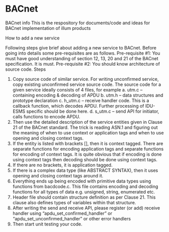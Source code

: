 # BACnet
BACnet info
This is the respository for documents/code and ideas for BACnet implementation of illum products


How to add a new service

Following steps give brief about adding a new service to BACnet. Before going into details some pre-requisites are as follows.
Pre-requisite #1: You must have good understanding of section 12, 13, 20 and 21 of the BACnet specification. It is must.
Pre-requisite #2: You should know architecture of source code.
Steps 

1) Copy source code of similar service. For writing unconfirmed service, copy existing unconfirmed service source code. The source code for a given service ideally consists of 4 files, for example
a. utm.c – containing encoding & decoding of APDU
b. utm.h – data structures and prototype declaration
c. h_utm.c – receive handler code. This is a callback function, which
decodes APDU. Further processing of IDU-ESMS specific should be
done here.
d. s_utm.c – send API for initiator, calls functions to encode APDU.
2) Then use the detailed description of the service entities given in Clause 21 of the BACnet standard. The trick is reading ASN.1 and figuring out the meaning of when to use context or application tags and when to use opening and closing context tags.
3) If the entity is listed with brackets [], then it is context tagged. There are separate functions for encoding application tags and separate functions for encoding of context tags. It is quite obvious that if encoding is done using context tags then decoding should be done using context tags.
4) If there are no brackets, it is application tagged.
5) If there is a complex data type (like ABSTRACT SYNTAX), then it uses opening and closing context tags around it.
6) Everything ends up being encoded with primitive data types using functions from bacdcode.c. This file contains encoding and decoding functions for all types of data e.g. unsigned, string, enumerated etc.
7) Header file should contain structure definition as per Clause 21. This clause also defines types of variables within that structure.
8) After writing the send and receive API, please register (or add) receive handler using “apdu_set_confirmed_handler” or “apdu_set_unconfirmed_handler” or other error handlers
9) Then start unit testing your code.

